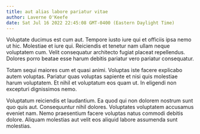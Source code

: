 ```yaml
---
title: aut alias labore pariatur vitae
author: Laverne O'Keefe
date: Sat Jul 16 2022 22:45:08 GMT-0400 (Eastern Daylight Time)
---
```

Voluptate ducimus est cum aut. Tempore iusto iure qui et officiis ipsa nemo ut hic. Molestiae et iure qui. Reiciendis et tenetur nam ullam neque voluptatem cum. Velit consequatur architecto fugiat placeat repellendus. Dolores porro beatae esse harum debitis pariatur vero pariatur consequatur.

 Totam sequi maiores cum et quasi animi. Voluptas iste facere explicabo autem voluptas. Pariatur quas voluptas sapiente et nisi quis molestiae harum voluptatem. Et nihil et voluptatum eos quam ut. In eligendi non excepturi dignissimos nemo.

 Voluptatum reiciendis et laudantium. Ea quod qui non dolorem nostrum sunt quo quis aut. Consequuntur nihil dolores. Voluptates voluptatem accusamus eveniet nam. Nemo praesentium facere voluptas natus commodi debitis dolore. Aliquam molestias aut velit eos aliquid labore assumenda sunt molestias.